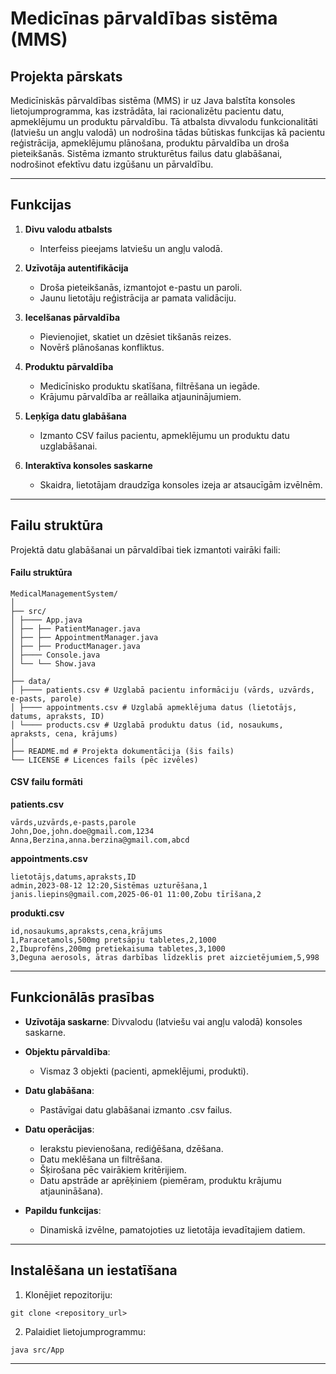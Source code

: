 # Medicīnas pārvaldības sistēma (MMS)

## Projekta pārskats

Medicīniskās pārvaldības sistēma (MMS) ir uz Java balstīta konsoles lietojumprogramma, kas izstrādāta, lai racionalizētu pacientu datu, apmeklējumu un produktu pārvaldību. Tā atbalsta divvalodu funkcionalitāti (latviešu un angļu valodā) un nodrošina tādas būtiskas funkcijas kā pacientu reģistrācija, apmeklējumu plānošana, produktu pārvaldība un droša pieteikšanās. Sistēma izmanto strukturētus failus datu glabāšanai, nodrošinot efektīvu datu izgūšanu un pārvaldību.

---

## Funkcijas

1. **Divu valodu atbalsts**

   * Interfeiss pieejams latviešu un angļu valodā.

2. **Uzīvotāja autentifikācija**

   * Droša pieteikšanās, izmantojot e-pastu un paroli.
   * Jaunu lietotāju reģistrācija ar pamata validāciju.

3. **Iecelšanas pārvaldība**

   * Pievienojiet, skatiet un dzēsiet tikšanās reizes.
   * Novērš plānošanas konfliktus.

4. **Produktu pārvaldība**

   * Medicīnisko produktu skatīšana, filtrēšana un iegāde.
   * Krājumu pārvaldība ar reāllaika atjauninājumiem.

5. **Leņķīga datu glabāšana**

   * Izmanto CSV failus pacientu, apmeklējumu un produktu datu uzglabāšanai.

6. **Interaktīva konsoles saskarne**

   * Skaidra, lietotājam draudzīga konsoles izeja ar atsaucīgām izvēlnēm.

---

## Failu struktūra

Projektā datu glabāšanai un pārvaldībai tiek izmantoti vairāki faili:

#### **Failu struktūra**

```
MedicalManagementSystem/
│
├── src/
│ ├──── App.java
│ ├── ├── PatientManager.java
│ ├── ├── AppointmentManager.java
│ ├── ├── ProductManager.java
│ ├──── Console.java
│ └── └── Show.java
│
├── data/
│ ├──── patients.csv # Uzglabā pacientu informāciju (vārds, uzvārds, e-pasts, parole)
│ ├──── appointments.csv # Uzglabā apmeklējuma datus (lietotājs, datums, apraksts, ID)
│ └──── products.csv # Uzglabā produktu datus (id, nosaukums, apraksts, cena, krājums)
│
├── README.md # Projekta dokumentācija (šis fails)
└── LICENSE # Licences fails (pēc izvēles)
```

#### **CSV failu formāti**

**patients.csv**

```
vārds,uzvārds,e-pasts,parole
John,Doe,john.doe@gmail.com,1234
Anna,Berzina,anna.berzina@gmail.com,abcd
```

**appointments.csv**

```
lietotājs,datums,apraksts,ID
admin,2023-08-12 12:20,Sistēmas uzturēšana,1
janis.liepins@gmail.com,2025-06-01 11:00,Zobu tīrīšana,2
```

**produkti.csv**

```
id,nosaukums,apraksts,cena,krājums
1,Paracetamols,500mg pretsāpju tabletes,2,1000
2,Ibuprofēns,200mg pretiekaisuma tabletes,3,1000
3,Deguna aerosols, ātras darbības līdzeklis pret aizcietējumiem,5,998
```

---

## Funkcionālās prasības

* **Uzīvotāja saskarne**: Divvalodu (latviešu vai angļu valodā) konsoles saskarne.
* **Objektu pārvaldība**:

  * Vismaz 3 objekti (pacienti, apmeklējumi, produkti).
* **Datu glabāšana**:

  * Pastāvīgai datu glabāšanai izmanto .csv failus.
* **Datu operācijas**:

  * Ierakstu pievienošana, rediģēšana, dzēšana.
  * Datu meklēšana un filtrēšana.
  * Šķirošana pēc vairākiem kritērijiem.
  * Datu apstrāde ar aprēķiniem (piemēram, produktu krājumu atjaunināšana).
* **Papildu funkcijas**:

  * Dinamiskā izvēlne, pamatojoties uz lietotāja ievadītajiem datiem.

---

## Instalēšana un iestatīšana

1. Klonējiet repozitoriju:

```
git clone <repository_url>
```

2. Palaidiet lietojumprogrammu:

```
java src/App
```

---